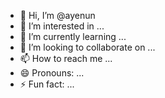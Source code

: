 - 👋 Hi, I’m @ayenun
- 👀 I’m interested in ...
- 🌱 I’m currently learning ...
- 💞️ I’m looking to collaborate on ...
- 📫 How to reach me ...
- 😄 Pronouns: ...
- ⚡ Fun fact: ...

<!---
ayenun/ayenun is a ✨ special ✨ repository because its `README.md` (this file) appears on your GitHub profile.
You can click the Preview link to take a look at your changes.
--->
